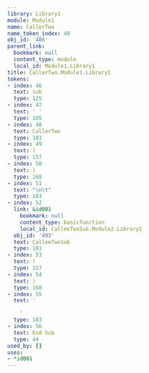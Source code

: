 ```yaml
---
library: Library1
module: Module1
name: CallerTwo
name_token_index: 48
obj_id: '486'
parent_link:
  bookmark: null
  content_type: module
  local_id: Module1.Library1
title: CallerTwo.Module1.Library1
tokens:
- index: 46
  text: sub
  type: 125
- index: 47
  text: ' '
  type: 185
- index: 48
  text: CallerTwo
  type: 181
- index: 49
  text: (
  type: 157
- index: 50
  text: )
  type: 168
- index: 51
  text: "\n\t"
  type: 183
- index: 52
  link: &id001
    bookmark: null
    content_type: basicfunction
    local_id: CalleeTwoSub.Module2.Library1
  obj_id: '493'
  text: CalleeTwoSub
  type: 181
- index: 53
  text: (
  type: 157
- index: 54
  text: )
  type: 168
- index: 55
  text: '

    '
  type: 183
- index: 56
  text: End Sub
  type: 44
used_by: []
uses:
- *id001
---
```

